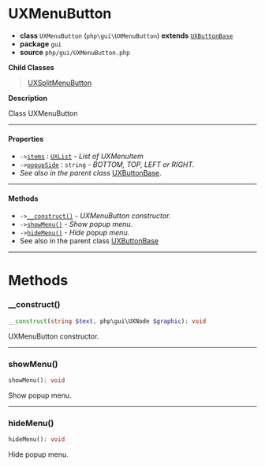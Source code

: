 # UXMenuButton

- **class** `UXMenuButton` (`php\gui\UXMenuButton`) **extends** [`UXButtonBase`](https://github.com/VenityStudio/android/tree/master/jphp-android-ext/api-docs/classes/php/gui/UXButtonBase.md)
- **package** `gui`
- **source** `php/gui/UXMenuButton.php`

**Child Classes**

> [UXSplitMenuButton](https://github.com/VenityStudio/android/tree/master/jphp-android-ext/api-docs/classes/php/gui/UXSplitMenuButton.md)

**Description**

Class UXMenuButton

---

#### Properties

- `->`[`items`](#prop-items) : [`UXList`](https://github.com/VenityStudio/android/tree/master/jphp-android-ext/api-docs/classes/php/gui/UXList.md) - _List of UXMenuItem_
- `->`[`popupSide`](#prop-popupside) : `string` - _BOTTOM, TOP, LEFT or RIGHT._
- *See also in the parent class* [UXButtonBase](https://github.com/VenityStudio/android/tree/master/jphp-android-ext/api-docs/classes/php/gui/UXButtonBase.md).

---

#### Methods

- `->`[`__construct()`](#method-__construct) - _UXMenuButton constructor._
- `->`[`showMenu()`](#method-showmenu) - _Show popup menu._
- `->`[`hideMenu()`](#method-hidemenu) - _Hide popup menu._
- See also in the parent class [UXButtonBase](https://github.com/VenityStudio/android/tree/master/jphp-android-ext/api-docs/classes/php/gui/UXButtonBase.md)

---
# Methods

<a name="method-__construct"></a>

### __construct()
```php
__construct(string $text, php\gui\UXNode $graphic): void
```
UXMenuButton constructor.

---

<a name="method-showmenu"></a>

### showMenu()
```php
showMenu(): void
```
Show popup menu.

---

<a name="method-hidemenu"></a>

### hideMenu()
```php
hideMenu(): void
```
Hide popup menu.